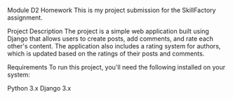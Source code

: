 Module D2 Homework
This is my project submission for the SkillFactory assignment.

Project Description
The project is a simple web application built using Django that allows users to create posts, add comments, and rate each other's content. The application also includes a rating system for authors, which is updated based on the ratings of their posts and comments.

Requirements
To run this project, you'll need the following installed on your system:

Python 3.x
Django 3.x

